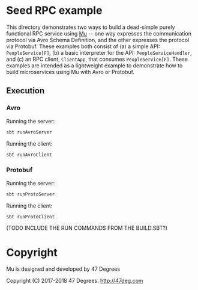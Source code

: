 # Seed RPC example

This directory demonstrates two ways to build a dead-simple purely functional RPC service using [Mu](https://github.com/higherkindness/mu-scala) -- one way expresses the communication protocol via Avro Schema Definition, and the other expresses the protocol via Protobuf.  These examples both consist of (a) a simple API: `PeopleService[F]`, (b) a basic interpreter for the API: `PeopleServiceHandler`, and (c) an RPC client, `ClientApp`, that consumes `PeopleService[F]`.  These examples are intended as a lightweight example to demonstrate how to build microservices using Mu with Avro or Protobuf.

## Execution

### Avro
Running the server:

```bash
sbt runAvroServer
```

Running the client:

```bash
sbt runAvroClient
```

### Protobuf

Running the server:

```bash
sbt runProtoServer
```

Running the client:

```bash
sbt runProtoClient
```

(TODO INCLUDE THE RUN COMMANDS FROM THE BUILD.SBT?)

[comment]: # (Start Copyright)
# Copyright

Mu is designed and developed by 47 Degrees

Copyright (C) 2017-2018 47 Degrees. <http://47deg.com>

[comment]: # (End Copyright)
